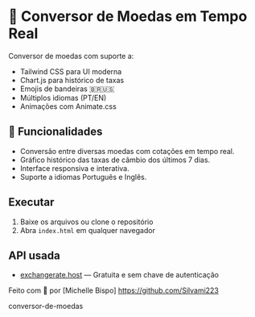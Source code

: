 # 💱 Conversor de Moedas em Tempo Real

Conversor de moedas com suporte a:

- Tailwind CSS para UI moderna
- Chart.js para histórico de taxas
- Emojis de bandeiras 🇧🇷🇺🇸
- Múltiplos idiomas (PT/EN)
- Animações com Animate.css


## 🚀 Funcionalidades

- Conversão entre diversas moedas com cotações em tempo real.
- Gráfico histórico das taxas de câmbio dos últimos 7 dias.
- Interface responsiva e interativa.
- Suporte a idiomas Português e Inglês.

## Executar

1. Baixe os arquivos ou clone o repositório
2. Abra `index.html` em qualquer navegador

## API usada

- [exchangerate.host](https://exchangerate.host) — Gratuita e sem chave de autenticação


Feito com 💚 por [Michelle Bispo] https://github.com/Silvami223

conversor-de-moedas